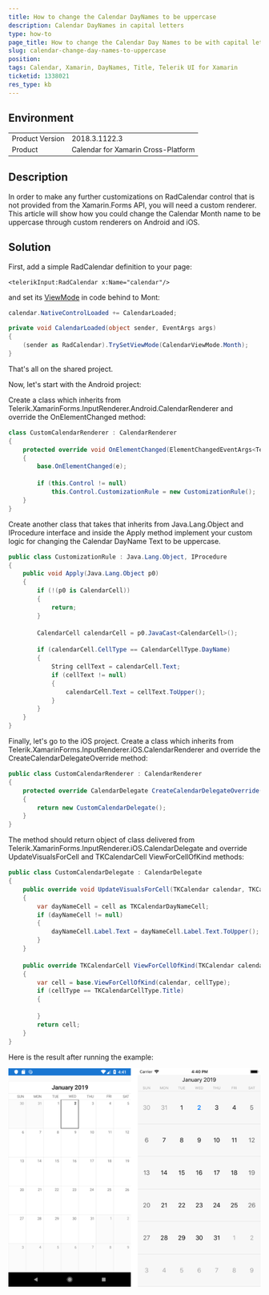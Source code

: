 ```yaml
---
title: How to change the Calendar DayNames to be uppercase
description: Calendar DayNames in capital letters
type: how-to
page_title: How to change the Calendar Day Names to be with capital letters
slug: calendar-change-day-names-to-uppercase
position: 
tags: Calendar, Xamarin, DayNames, Title, Telerik UI for Xamarin
ticketid: 1338021
res_type: kb
---
```


## Environment
<table>
	<tr>
		<td>Product Version</td>
		<td>2018.3.1122.3</td>
	</tr>
	<tr>
		<td>Product</td>
		<td>Calendar for Xamarin Cross-Platform</td>
	</tr>
</table>


## Description

In order to make any further customizations on RadCalendar control that is not provided from the Xamarin.Forms API, you will need a custom renderer. This article will show how you could change the Calendar Month name to be uppercase through custom renderers on Android and iOS.

## Solution

First, add a simple RadCalendar definition to your page:

```XAML
<telerikInput:RadCalendar x:Name="calendar"/>
```

and set its [ViewMode](https://docs.telerik.com/devtools/xamarin/controls/calendar/view-modes/calendar-navigation-and-view-mode#setting-the-viewmode) in code behind to Mont:

```C#
calendar.NativeControlLoaded += CalendarLoaded;
```

```C#
private void CalendarLoaded(object sender, EventArgs args)
{
    (sender as RadCalendar).TrySetViewMode(CalendarViewMode.Month);
}
```

That's all on the shared project.

Now, let's start with the Android project:

Create a class which inherits from Telerik.XamarinForms.InputRenderer.Android.CalendarRenderer and override the OnElementChanged method:

```C#
class CustomCalendarRenderer : CalendarRenderer
{
    protected override void OnElementChanged(ElementChangedEventArgs<Telerik.XamarinForms.Input.RadCalendar> e)
    {
        base.OnElementChanged(e);

        if (this.Control != null)
            this.Control.CustomizationRule = new CustomizationRule();
    }
}
```

Create another class that takes that inherits from Java.Lang.Object and IProcedure interface and inside the Apply method implement your custom logic for changing the Calendar DayName Text to be uppercase.

```C#
public class CustomizationRule : Java.Lang.Object, IProcedure
{
    public void Apply(Java.Lang.Object p0)
    {
        if (!(p0 is CalendarCell))
        {
            return;
        }

        CalendarCell calendarCell = p0.JavaCast<CalendarCell>();

        if (calendarCell.CellType == CalendarCellType.DayName)
        {
            String cellText = calendarCell.Text;
            if (cellText != null)
            {
                calendarCell.Text = cellText.ToUpper();
            }
        }
    }
}
```

Finally, let's go to the iOS project. Create a class which inherits from Telerik.XamarinForms.InputRenderer.iOS.CalendarRenderer and override the CreateCalendarDelegateOverride method:

```C#
public class CustomCalendarRenderer : CalendarRenderer
{
    protected override CalendarDelegate CreateCalendarDelegateOverride()
    {
        return new CustomCalendarDelegate();
    }
}
```

The method should return object of class delivered from Telerik.XamarinForms.InputRenderer.iOS.CalendarDelegate and override UpdateVisualsForCell and TKCalendarCell ViewForCellOfKind methods:

```C#
public class CustomCalendarDelegate : CalendarDelegate
{
    public override void UpdateVisualsForCell(TKCalendar calendar, TKCalendarCell cell)
    {
        var dayNameCell = cell as TKCalendarDayNameCell;
        if (dayNameCell != null)
        {
            dayNameCell.Label.Text = dayNameCell.Label.Text.ToUpper();
        }
    }

    public override TKCalendarCell ViewForCellOfKind(TKCalendar calendar, TKCalendarCellType cellType)
    {
        var cell = base.ViewForCellOfKind(calendar, cellType);
        if (cellType == TKCalendarCellType.Title)
        {
            
        }
        return cell;
    }
}
```

Here is the result after running the example:

![Calendar Day Name Uppercase](images/calendar-day-name-uppercase.png)
